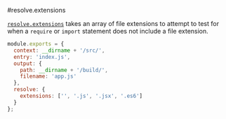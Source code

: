 #resolve.extensions

[`resolve.extensions`](http://webpack.github.io/docs/configuration.html#resolve-extensions) takes an array of file extensions to attempt to test for when a `require` or `import` statement does not include a file extension.

```javascript
module.exports = {
  context: __dirname + '/src/',
  entry: 'index.js',
  output: {
    path: __dirname + '/build/',
    filename: 'app.js'
  },
  resolve: {
    extensions: ['', '.js', '.jsx', '.es6']
  }
};
```
